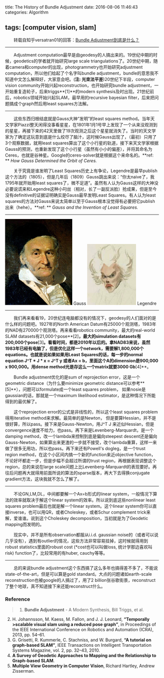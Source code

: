title: The History of Bundle Adjustment
date: 2016-08-06 11:46:43
categories: Algorithm

tags: [computer vision, slam]
---

　　转载自知乎versatran01的回答：[Bundle Adjustment到底是什么？](https://www.zhihu.com/question/29082659/answer/62472382)

<!--more-->

---

　　Adjustment computation最早是由geodesy的人搞出来的。19世纪中期的时候，geodetics的学者就开始研究large scale triangulations了。20世纪中期，随着camera和computer的出现，photogrammetry也开始研究adjustment computation，所以他们给起了个名字叫bundle adjustment，bundle的意思我不知道中文怎么解释好，大家意会吧。(**注: 光束法平差**)20世纪下半段，computer vision community开始兴起reconstruction，也开始研究bundle adjustment，一开始重复造轮子，后来triggs**[1]**的modern synthesis及时出现。21世纪前后，robotics领域开始兴起SLAM，最早用的recursive bayesian filter，后来把问题搞成个graph然后用least squares方法解。

---

　　这些东西归根结底就是Gauss大神“发明”的least squares method。当年天文学家Piazzi整天闲得没事看星星，在1801年1月1号早上发现了一个从来没观测到的星星，再接下来的42天里做了19次观测之后这个星星就消失了。当时的天文学家为了确定这玩意到底是什么绞尽了脑汁，这时候Gauss出现了，（最初）只用了3个观察数据，就用least squares算出了这个小行星的轨道，接下来天文学家根据Gauss的预测，也重新发现了这个小行星（虽然有小小的偏差），并将其命名为Ceres，也就是谷神星。Google的ceres-solver就是根据这个来命名的。**ref: ** *How Gauss Determined the Orbit of Ceres.*

　　关于究竟是谁发明了Least Squares历史上有争论，Legendre是最早publish这个方法的（1805），但是几年后（1809）Gauss跳出来说：“你太naive了，我1795年就开始用least squares了，微不足道”。虽然有人认为Gauss这样的大神没必要说谎来和Legendre这种小叼丝（相对，长了一副反派脸）抢成果，但是至今没有definitive的证据证明确实是Gauss最早发明Least Squares。有人认为least squares的方法对Gauss来说太简单以至于Gauss根本没觉得有必要把它publish出来（hehe）。**ref: ** *Gauss and the Invention of Least Squares.*

---

![Gauss](/img/gauss.jpg)
Gauss
![Legendre](/img/legendre.jpg)
Legendre

---

　　我们再来看看19，20世纪连电脑都没有的情况下，geodesy的人们面对的是什么样的问题吧。1927年的North American Datum有25000个观测塔，1983年的NAD有270000个观测塔。再来看看robotics community，最大的real-world SLAM datasets有21,000个pose**[2]**，最大的simulation datasets有200,000个pose**[3]**。看看时间，都是2010年以后的。拿NAD83来说，虽然1983年已经有电脑了，但是优化这样一个network，需要解1,800,000个equations。也就是说如果如果用Least Squares的话，每一步的normal equation J^T * J * x = J^T y 或者Ax = b，里面这个A的dimension是900,000 x 900,000。用dense method光是存这么一个matrix就要3000 Gb**[4]**。

　　Bundle adjustment优化的是sum of reprojection error，这是一个geometric distance（为什么要minimize geometric distance可以参考**[5]**），问题可以formulate成一个least squares problem， 如果nosie是gaussian的话，那就是一个maximum likelihood estimator，是这种情况下所能得到的最优解了。

　　这个reprojection error的公式是非线性的，所以这个least squares problem得用iterative method来求解。最简单的是Newton， 但是要算Hessian，并不是很好算，所以pass。接下来是Gauss-Newton，用J^T J 来近似Hessian，但是convergence速度不给力，也pass。再下来是Levenberg-Marquardt，是一个damping method，改一个lambda来控制到底是偏向steepest descent还是偏向Gauss-Newton，如果算出来更渣的一步就不接受，改个lambda重算，这样一来做了很多无用功，所以也pass。再下来还有Powell's dogleg，是一个trust region method，在这个小区间内搞一个新的function来近objective function，不论好坏都走一步，但是步幅不会超过所谓的trust region，再根据表现调整这个region，总的来说在large scale问题上比Levenberg-Marquardt的表现要好。再往后问题再大就得用前面所说的算法的sparse版本，再大下去得换conjugate gradient方法，这块我就不怎么了解了。

---

　　不论GN,LM,DL，中间都要解一个Ax=b形式的linear system，一般情况下算法的效率就取决于解这个linear system的效率。所以说到底这些nonlinear least squares problem最后也就是解一个linear system。这个linear system你可以直接inverse，也可以用QR，或者Choleskey，或者Schur complement trick来解，爱谁谁。说到这个Choleskey decomposition，当初就是为了Geodetic mapping而发明的。

　　现实中，并不是所有observation都服从i.i.d. gaussian noise的（或者可以说几乎没有），遇到有outlier的情况，这些方法非常容易挂掉，这时候就得用到robust statistics里面的robust cost (*cost也可以叫做loss, 统计学那边喜欢叫risk) function了，比较常用的有huber, cauchy等等。

---

　　总的来说bundle adjustment这个东西搞了这么多年也搞得差不多了，不能说state-of-the-art，但是可以算是gold standard。大点的问题诸如earth-scale reconstruction也被google的人搞过了，用了2 billion张谷歌街景，reconstruct了整个地球，真不知道接下来还能reconstruct什么。

### **Reference**

> 1. **Bundle Adjustment** - A Modern Synthesis, Bill Triggs, et al.
2. H. Johannsson, M. Kaess, M. Fallon, and J. J. Leonard, **“Temporally >scalable visual slam using a reduced pose graph”**, in Proceedings of the IEEE International Conference on Robotics and Automation (ICRA), 2013, pp. 54–61.
3. G. Grisetti, R. Kummerle, C. Stachniss, and W. Burgard, **“A tutorial on graph-based SLAM”**, IEEE Transactions on Intelligent Transportation Systems Magazine, vol. 2, pp. 32–43, 2010.
4. **A Survey of Geodetic Approaches to Mapping and the Relationship to Graph-based SLAM**.
5. **Multiple View Geometry in Computer Vision**, Richard Hartley, Andrew Zisserman.
